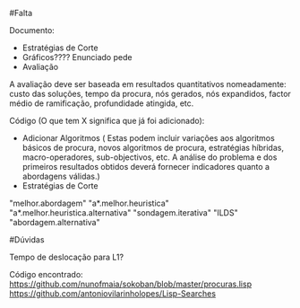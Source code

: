 #Falta

Documento:
- Estratégias de Corte
- Gráficos???? Enunciado pede
- Avaliação

A avaliação deve ser baseada em resultados quantitativos nomeadamente: custo das
soluções, tempo da procura, nós gerados, nós expandidos, factor médio de ramificação,
profundidade atingida, etc.

Código (O que tem X significa que já foi adicionado):
- Adicionar Algoritmos ( Estas podem incluir variações aos algoritmos básicos de procura, novos algoritmos de procura, estratégias híbridas, macro-operadores, sub-objectivos, etc. A análise do problema e dos primeiros resultados obtidos deverá fornecer indicadores quanto a abordagens válidas.)
- Estratégias de Corte

"melhor.abordagem"
"a*.melhor.heuristica"
"a*.melhor.heuristica.alternativa"
"sondagem.iterativa"
"ILDS"
"abordagem.alternativa"

#Dúvidas

Tempo de deslocação para L1?

Código encontrado:
https://github.com/nunofmaia/sokoban/blob/master/procuras.lisp
https://github.com/antoniovilarinholopes/Lisp-Searches
